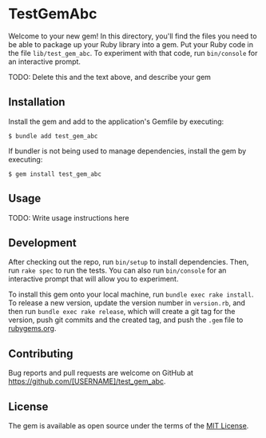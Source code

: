 # TestGemAbc

Welcome to your new gem! In this directory, you'll find the files you need to be able to package up your Ruby library into a gem. Put your Ruby code in the file `lib/test_gem_abc`. To experiment with that code, run `bin/console` for an interactive prompt.

TODO: Delete this and the text above, and describe your gem

## Installation

Install the gem and add to the application's Gemfile by executing:

    $ bundle add test_gem_abc

If bundler is not being used to manage dependencies, install the gem by executing:

    $ gem install test_gem_abc

## Usage

TODO: Write usage instructions here

## Development

After checking out the repo, run `bin/setup` to install dependencies. Then, run `rake spec` to run the tests. You can also run `bin/console` for an interactive prompt that will allow you to experiment.

To install this gem onto your local machine, run `bundle exec rake install`. To release a new version, update the version number in `version.rb`, and then run `bundle exec rake release`, which will create a git tag for the version, push git commits and the created tag, and push the `.gem` file to [rubygems.org](https://rubygems.org).

## Contributing

Bug reports and pull requests are welcome on GitHub at https://github.com/[USERNAME]/test_gem_abc.

## License

The gem is available as open source under the terms of the [MIT License](https://opensource.org/licenses/MIT).
